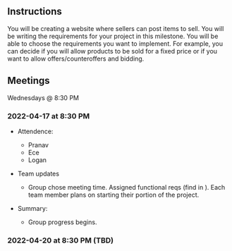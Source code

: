## Instructions
You will be creating a website where sellers can post items to sell. You will be writing the requirements for your project in this milestone. You will be able to choose the requirements you want to implement. For example, you can decide if you will allow products to be sold for a fixed price or if you want to allow offers/counteroffers and bidding. 
  
## Meetings
Wednesdays @ 8:30 PM
### 2022-04-17 at 8:30 PM

- Attendence: 
  - Pranav
  - Ece
  - Logan

- Team updates
  - Group chose meeting time. Assigned functional reqs (find in ). Each team member plans on starting their portion of the project. 

- Summary: 
  - Group progress begins.
  
### 2022-04-20 at 8:30 PM (TBD)
<!---
### 2022-04-27 at 10:30
- Who attended the meeting
- Team updates (15min or less)
  <Each team member gives an update of what they did from the last meeting and what
they plan to do next. If they are stuck, bring it up here to see if others can 
help.>
  - <name> worked on X. Will work on Y next. 
- pair-programming (optional) (25 mins)
  <- Pair program on one part of the project. Driver will be the person responsible
for that requirement.>
- Summarize group progress
-->
